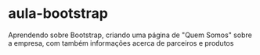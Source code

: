 # aula-bootstrap
Aprendendo sobre Bootstrap, criando uma página de "Quem Somos" sobre a empresa, com também informações acerca de parceiros e produtos